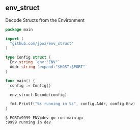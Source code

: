 ## env_struct

Decode Structs from the Environment

```go
package main

import (
  "github.com/jpoz/env_struct"
)

type Config struct {
  Env string `env:"ENV"`
  Addr string `expand:"$HOST:$PORT"`
}

func main() {
  config := Config{}

  env_struct.Decode(config)

  fmt.Printf("%s running in %s", config.Addr, config.Env)
}
```

```
$ PORT=9999 ENV=dev go run main.go
:9999 running in dev
```
